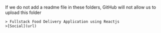 If we do not add a readme file in these folders, GitHub will not allow us to upload this folder

    > Fullstack Food Delivery Application using Reactjs
    >[Social](url)
